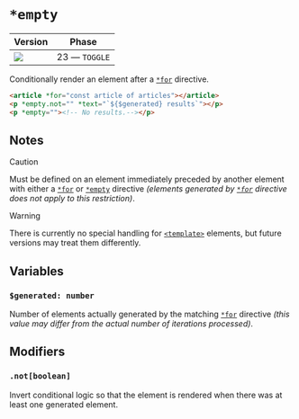 # `*empty`

| Version                                    | Phase         |
| ------------------------------------------ | ------------- |
| ![](https://jsr.io/badges/@mizu/for/empty) | 23 — `TOGGLE` |

Conditionally render an element after a [`*for`](#for) directive.

```html
<article *for="const article of articles"></article>
<p *empty.not="" *text="`${$generated} results`"></p>
<p *empty=""><!-- No results.--></p>
```

## Notes

> [!CAUTION]
> Must be defined on an element immediately preceded by another element with either a [`*for`](#for) or [`*empty`](#empty) directive _(elements generated by [`*for`](#for) directive does not apply to this restriction)_.

> [!WARNING]
> There is currently no special handling for [`<template>`](https://developer.mozilla.org/docs/Web/HTML/Element/template) elements, but future versions may treat them differently.

## Variables

### `$generated: number`

Number of elements actually generated by the matching [`*for`](#for) directive _(this value may differ from the actual number of iterations processed)_.

## Modifiers

### `.not[boolean]`

Invert conditional logic so that the element is rendered when there was at least one generated element.
